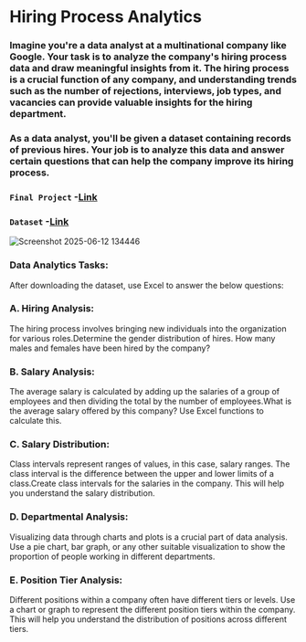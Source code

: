 # Hiring Process Analytics
### Imagine you're a data analyst at a multinational company like Google. Your task is to analyze the company's hiring process data and draw meaningful insights from it. The hiring process is a crucial function of any company, and understanding trends such as the number of rejections, interviews, job types, and vacancies can provide valuable insights for the hiring department.
### As a data analyst, you'll be given a dataset containing records of previous hires. Your job is to analyze this data and answer certain questions that can help the company improve its hiring process.
### `Final Project` -[Link](https://github.com/Dhritionly/Trainity_Projects/blob/main/Hiring%20Process%20Analysis/Hiring%20Process%20Analytics.pdf)
### `Dataset` -[Link](https://github.com/Dhritionly/Trainity_Projects/blob/main/Hiring%20Process%20Analysis/Statistics.xlsx)




![Screenshot 2025-06-12 134446](https://github.com/user-attachments/assets/451390b8-acb9-44ce-aca8-8034e3b06d54)




### Data Analytics Tasks:
After downloading the dataset, use Excel to answer the below questions:

### A. Hiring Analysis:
The hiring process involves bringing new individuals into the organization for various roles.Determine the gender distribution of hires. How many males and females have been hired by the company?

### B. Salary Analysis:
The average salary is calculated by adding up the salaries of a group of employees and then dividing the total by the number of employees.What is the average salary offered by this company? Use Excel functions to calculate this.

### C. Salary Distribution:
Class intervals represent ranges of values, in this case, salary ranges. The class interval is the difference between the upper and lower limits of a class.Create class intervals for the salaries in the company. This will help you understand the salary distribution.

### D. Departmental Analysis: 
Visualizing data through charts and plots is a crucial part of data analysis. Use a pie chart, bar graph, or any other suitable visualization to show the proportion of people working in different departments.

### E. Position Tier Analysis: 
Different positions within a company often have different tiers or levels. Use a chart or graph to represent the different position tiers within the company. This will help you understand the distribution of positions across different tiers.
